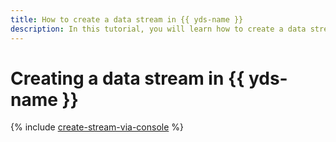 ```yaml
---
title: How to create a data stream in {{ yds-name }}
description: In this tutorial, you will learn how to create a data stream in {{ yds-name }}.
---
```


# Creating a data stream in {{ yds-name }}

{% include [create-stream-via-console](../../_includes/data-streams/create-stream-via-console.md) %}
